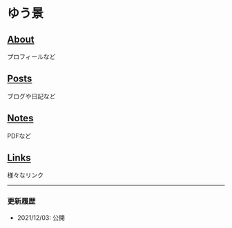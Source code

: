 # ゆう景

## [About](about.md)

プロフィールなど

## [Posts](posts.md)

ブログや日記など

## [Notes](notes.md)

PDFなど

## [Links](links.md)

様々なリンク

---

### 更新履歴

- 2021/12/03: 公開
